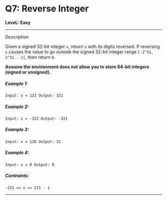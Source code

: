 # Q7: Reverse Integer

**LeveL: Easy**

-----

*Description*

Given a signed 32-bit integer `x`, return `x` with its digits reversed. If reversing `x` causes the value to go outside the signed 32-bit integer range `[-2^31, 2^31 - 1]`, then return `0`.

**Assume the environment does not allow you to store 64-bit integers (signed or unsigned).**

##### Example 1:
`Input: x = 123
Output: 321`

##### Example 2:
`Input: x = -123
Output: -321`

##### Example 3:
`Input: x = 120
Output: 21`

##### Example 4:
`Input: x = 0
Output: 0`

##### Contraints:
`-231 <= x <= 231 - 1`


---------
